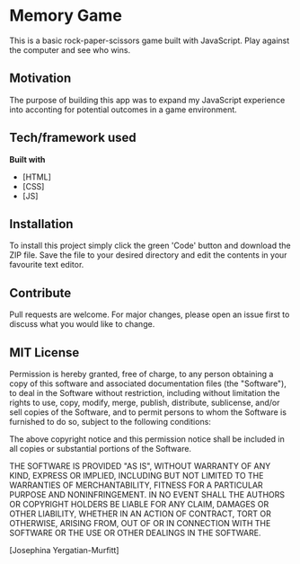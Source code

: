 # Memory Game
This is a basic rock-paper-scissors game built with JavaScript. Play against the computer and see who wins.

## Motivation
The purpose of building this app was to expand my JavaScript experience into acconting for potential outcomes in a game environment.

## Tech/framework used
<b>Built with</b>
- [HTML]
- [CSS]
- [JS]

## Installation
To install this project simply click the green 'Code' button and download the ZIP file. Save the file to your desired directory and edit the contents in your favourite text editor.

## Contribute
Pull requests are welcome. For major changes, please open an issue first to discuss what you would like to change.

## MIT License
Permission is hereby granted, free of charge, to any person obtaining a copy
of this software and associated documentation files (the "Software"), to deal
in the Software without restriction, including without limitation the rights
to use, copy, modify, merge, publish, distribute, sublicense, and/or sell
copies of the Software, and to permit persons to whom the Software is
furnished to do so, subject to the following conditions:

The above copyright notice and this permission notice shall be included in all
copies or substantial portions of the Software.

THE SOFTWARE IS PROVIDED "AS IS", WITHOUT WARRANTY OF ANY KIND, EXPRESS OR
IMPLIED, INCLUDING BUT NOT LIMITED TO THE WARRANTIES OF MERCHANTABILITY,
FITNESS FOR A PARTICULAR PURPOSE AND NONINFRINGEMENT. IN NO EVENT SHALL THE
AUTHORS OR COPYRIGHT HOLDERS BE LIABLE FOR ANY CLAIM, DAMAGES OR OTHER
LIABILITY, WHETHER IN AN ACTION OF CONTRACT, TORT OR OTHERWISE, ARISING FROM,
OUT OF OR IN CONNECTION WITH THE SOFTWARE OR THE USE OR OTHER DEALINGS IN THE
SOFTWARE.

[Josephina Yergatian-Murfitt]
